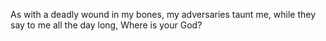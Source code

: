 As with a deadly wound in my bones, my adversaries taunt me, while they say to me all the day long, Where is your God?
